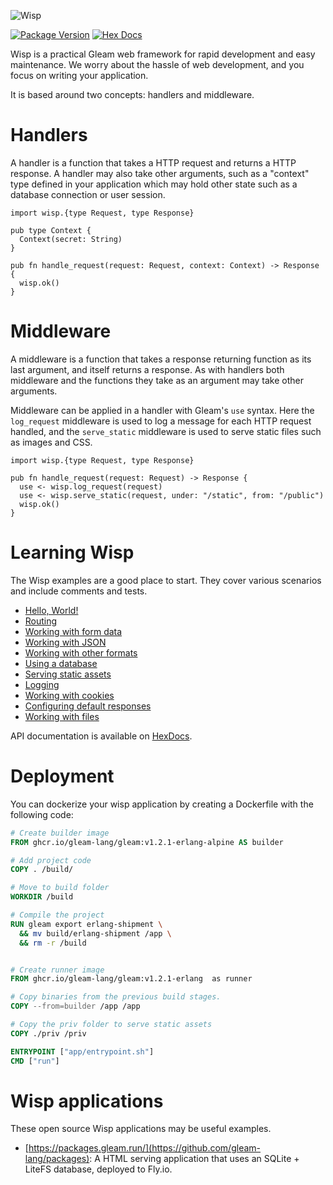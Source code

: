 ![Wisp](https://github.com/lpil/wisp/blob/main/docs/images/cover.png?raw=true)

[![Package Version](https://img.shields.io/hexpm/v/wisp)](https://hex.pm/packages/wisp)
[![Hex Docs](https://img.shields.io/badge/hex-docs-ffaff3)](https://hexdocs.pm/wisp/)

Wisp is a practical Gleam web framework for rapid development and easy maintenance.
We worry about the hassle of web development, and you focus on writing your
application.

It is based around two concepts: handlers and middleware.

# Handlers

A handler is a function that takes a HTTP request and returns a HTTP
response. A handler may also take other arguments, such as a "context" type
defined in your application which may hold other state such as a database
connection or user session.

```gleam
import wisp.{type Request, type Response}

pub type Context {
  Context(secret: String)
}

pub fn handle_request(request: Request, context: Context) -> Response {
  wisp.ok()
}
```

# Middleware

A middleware is a function that takes a response returning function as its
last argument, and itself returns a response. As with handlers both
middleware and the functions they take as an argument may take other
arguments.

Middleware can be applied in a handler with Gleam's `use` syntax. Here the
`log_request` middleware is used to log a message for each HTTP request
handled, and the `serve_static` middleware is used to serve static files
such as images and CSS.

```gleam
import wisp.{type Request, type Response}

pub fn handle_request(request: Request) -> Response {
  use <- wisp.log_request(request)
  use <- wisp.serve_static(request, under: "/static", from: "/public")
  wisp.ok()
}
```

# Learning Wisp

The Wisp examples are a good place to start. They cover various scenarios and
include comments and tests.

- [Hello, World!](https://github.com/lpil/wisp/tree/main/examples/00-hello-world)
- [Routing](https://github.com/lpil/wisp/tree/main/examples/01-routing)
- [Working with form data](https://github.com/lpil/wisp/tree/main/examples/02-working-with-form-data)
- [Working with JSON](https://github.com/lpil/wisp/tree/main/examples/03-working-with-json)
- [Working with other formats](https://github.com/lpil/wisp/tree/main/examples/04-working-with-other-formats)
- [Using a database](https://github.com/lpil/wisp/tree/main/examples/05-using-a-database)
- [Serving static assets](https://github.com/lpil/wisp/tree/main/examples/06-serving-static-assets)
- [Logging](https://github.com/lpil/wisp/tree/main/examples/07-logging)
- [Working with cookies](https://github.com/lpil/wisp/tree/main/examples/08-working-with-cookies)
- [Configuring default responses](https://github.com/lpil/wisp/tree/main/examples/09-configuring-default-responses)
- [Working with files](https://github.com/lpil/wisp/tree/main/examples/10-working-with-files)

API documentation is available on [HexDocs](https://hexdocs.pm/wisp/).

# Deployment

You can dockerize your wisp application by creating a Dockerfile with the following
code:

```Dockerfile
# Create builder image
FROM ghcr.io/gleam-lang/gleam:v1.2.1-erlang-alpine AS builder

# Add project code
COPY . /build/

# Move to build folder
WORKDIR /build

# Compile the project
RUN gleam export erlang-shipment \
  && mv build/erlang-shipment /app \
  && rm -r /build


# Create runner image
FROM ghcr.io/gleam-lang/gleam:v1.2.1-erlang  as runner

# Copy binaries from the previous build stages.
COPY --from=builder /app /app

# Copy the priv folder to serve static assets
COPY ./priv /priv

ENTRYPOINT ["app/entrypoint.sh"]
CMD ["run"]
```

# Wisp applications

These open source Wisp applications may be useful examples.

- [https://packages.gleam.run/](https://github.com/gleam-lang/packages): A HTML
  serving application that uses an SQLite + LiteFS database, deployed to Fly.io.
